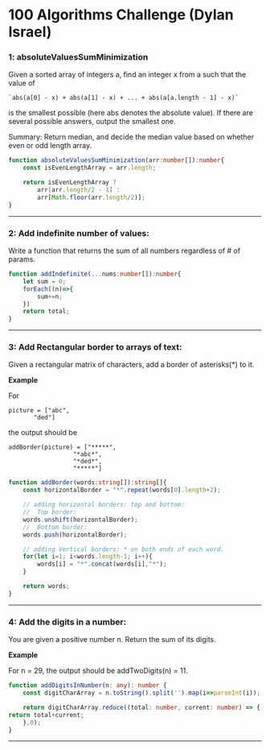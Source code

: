 # 100 Algorithms Challenge (Dylan Israel)

### 1: absoluteValuesSumMinimization
Given a sorted array of integers a, find an integer x from a such that the value of

    `abs(a[0] - x) + abs(a[1] - x) + ... + abs(a[a.length - 1] - x)`
is the smallest possible (here abs denotes the absolute value).
If there are several possible answers, output the smallest one.

Summary: Return median, and decide the median value based on whether even or odd length array.

```typescript
function absoluteValuesSumMinimization(arr:number[]):number{
    const isEvenLengthArray = arr.length;

    return isEvenLengthArray ? 
        arr[arr.length/2 - 1] :
        arr[Math.floor(arr.length/2)];
}

```
---

### 2: Add indefinite number of values:
Write a function that returns the sum of all numbers regardless of # of params.
```typescript
function addIndefinite(...nums:number[]):number{
    let sum = 0;
    forEach((n)=>{
        sum+=n;
    })
    return total;
}
```

---
### 3: Add Rectangular border to arrays of text:
Given a rectangular matrix of characters, add a border of asterisks(*) to it.

**Example**

For

    picture = ["abc",
           "ded"]
the output should be

    addBorder(picture) = ["*****",
                      "*abc*",
                      "*ded*",
                      "*****"]

```typescript
function addBorder(words:string[]):string[]{
    const horizontalBorder = "*".repeat(words[0].length+2);

    // adding horizontal borders: top and bottom:
    //  Top border:
    words.unshift(horizontalBorder);
    //  Bottom border:
    words.push(horizontalBorder);

    // adding Vertical borders: * on both ends of each word.
    for(let i=1; i<words.length-1; i++){
        words[i] = "*".concat(words[i],"*");
    }

    return words;
}
```

---
### 4: Add the digits in a number:
You are given a positive number n. Return the sum of its digits.

**Example**

For n = 29, the output should be
addTwoDigits(n) = 11.

```typescript
function addDigitsInNumber(n: any): number {
    const digitCharArray = n.toString().split('').map(i=>parseInt(i));

    return digitCharArray.reduce((total: number, current: number) => {
return total+current;
    },0);
}
```
---
